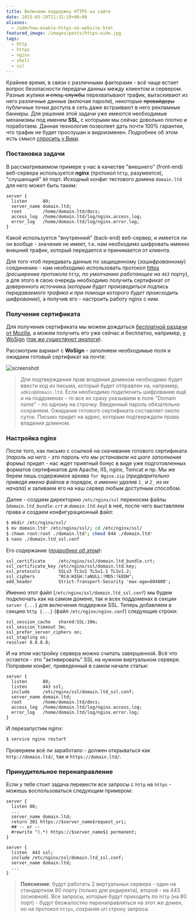 ```yaml
---
title: Включаем поддержку HTTPS на сайте
date: 2015-03-10T11:31:19+00:00
aliases:
  - /adm/how-enable-https-on-website.html
featured_image: /images/posts/https-wide.jpg
tags:
  - http
  - https
  - nginx
  - shell
  - ssl
---
```


Крайнее время, в связи с различными факторами - всё чаще встает вопрос безопасности передачи данных между клиентом и сервером. Разные жулики ~~и спец. службы~~ перехватывают трафик, вытаскивают из него различные данные (включая пароли), некоторые ~~провайдеры~~ публичные точки доступа в сеть даже встраивают в него рекламные баннеры. Для решения этой задачи уже имеются необходимые механизмы под именем **SSL**, с которыми мы сейчас довольно плотно и поработаем. Данная технология позволяет дать почти 100% гарантии, что трафик не будет прослушан и видоизменен. Подробнее об этом есть смысл [спросить у Вики](https://ru.wikipedia.org/wiki/SSL).

<!--more-->

### Постановка задачи

В рассматриваемом примере у нас в качестве "внешнего" (front-end) веб-сервера используется **nginx** (протокол `http`, разумеется), "слушающий" `80` порт. Исходный конфиг тестового домена `domain.ltd` для него может быть таким:

```nginx
server {
  listen      80;
  server_name domain.ltd;
  root        /home/domain.ltd/docs;
  access_log  /home/domain.ltd/log/nginx.access.log;
  error_log   /home/domain.ltd/log/nginx.error.log;
}
```

Какой используется "внутренний" (back-end) веб-сервер, и имеется ли он вообще - значения не имеет, т.к. нам необходимо шифровать именно внешний трафик, который передается и принимается от клиента.

Для того чтоб передавать данные по защищенному (_зашифрованному_) соединению - нам необходимо использовать протокол [https](https://ru.wikipedia.org/wiki/HTTPS) _(расширение протокола `http`, по умолчанию работающее на `443` порту_), а для этого в свою очередь необходимо получить сертификат от доверенного источника (_которым будет производиться подпись передаваемого трафика и при помощи которого будет происходить шифрование_), а получив его - настроить работу nginx с ним.

### Получение сертификата

Для получения сертификата мы можем дождаться [бесплатной раздачи от Mozilla](https://letsencrypt.org/), а можем получить его уже сейчас и бесплатно, например, [у WoSign](https://buy.wosign.com/free/) (_[так же существуют аналоги](https://habr.com/search/?q=%D0%91%D0%B5%D1%81%D0%BF%D0%BB%D0%B0%D1%82%D0%BD%D1%8B%D0%B9+SSL)_).

Рассмотрим вариант с **WoSign** - заполняем необходимые поля и ожидаем готовый сертификат на почте:

![screenshot](https://hsto.org/files/8ec/542/fd9/8ec542fd9903422cad8cfc13d2b22975.png)

> Для подтверждения прав владения доменом необходимо будет ввести код из письма, который будет отправлен на, например, `admin@domain.ltd`. Если необходимо подключить шифрование ещё и на поддоменах - то все их сразу указываем в поле "Domain name" - по одному на строчку. Введенный пароль обязательно сохраняем. Ожидание готового сертификата составляет около суток. Письмо придет на адрес, которым подтверждали права владения доменом.

### Настройка nginx

После того, как письмо с ссылкой на скачивание готового сертификата (_пароль на него - это пароль что мы установили на шаге заполнения формы_) придет - нас ждет приятный бонус в виде уже подготовленных форматов сертификатов для Apache, IIS, nginx, Tomcat и пр. Мы же берем лишь содержимое архива `for Nginx.zip` (_предварительно приведя имена файлов в порядок, а именно удалив `1_` и `2_` из их начала_) и заливаем его на наш сервер любым доступным способом.

Далее - создаем директорию `/etc/nginx/ssl` переносим файлы (_`domain.ltd_bundle.crt` и `domain.ltd.key`_) в неё, после чего выставляем права и создаем конфигурационный файл:

```bash
$ mkdir /etc/nginx/ssl/
$ mv domain.ltd* /etc/nginx/ssl/; cd /etc/nginx/ssl/
$ chown root:root ./domain.ltd*; chmod 644 ./domain.ltd*
$ nano ./domain.ltd_ssl.conf
```

Его содержание (_[подробнее об этом](https://habr.com/post/195808/)_):

```nginx
ssl_certificate     /etc/nginx/ssl/domain.ltd_bundle.crt;
ssl_certificate_key /etc/nginx/ssl/domain.ltd.key;
ssl_protocols       SSLv3 TLSv1 TLSv1.1 TLSv1.2;
ssl_ciphers         "RC4:HIGH:!aNULL:!MD5:!kEDH";
add_header          Strict-Transport-Security 'max-age=604800';
```

Именно этот файл (`/etc/nginx/ssl/domain.ltd_ssl.conf`) мы будем подключать как на самом домене, так и всех поддоменах в секции `server {...}` для включения поддержки SSL. Теперь добавляем в секцию `http {...}` (файл `/etc/nginx/nginx.conf`) следующие строки:

```nginx
ssl_session_cache   shared:SSL:10m;
ssl_session_timeout 5m;
ssl_prefer_server_ciphers on;
ssl_stapling on;
resolver 8.8.8.8;
```

И на этом настройку сервера можно считать завершенной. Всё что остается - это "активировать" SSL на нужном виртуальном сервере. Поправим конфиг, приведенный в самом начале статьи:

```nginx
server {
  listen      80;
  listen      443 ssl;
  include     /etc/nginx/ssl/domain.ltd_ssl.conf;
  server_name domain.ltd;
  root        /home/domain.ltd/docs;
  access_log  /home/domain.ltd/log/nginx.access.log;
  error_log   /home/domain.ltd/log/nginx.error.log;
}
```

И перезапустим nginx:

```bash
$ service nginx restart
```

Проверяем всё ли заработало - должен открываться как `http://domain.ltd/`, так и `https://domain.ltd/`.

### Принудительное перенаправление

Если у тебя стоит задача перевести все запросы с `http` на `https` - можешь воспользоваться следующим примером:

```nginx
server {
  listen 80;
  ...
  server_name domain.ltd;
  return 301 https://$server_name$request_uri;
  ## -- or --
  #rewrite ^(.*) https://$server_name$1 permanent;
}

server {
  listen  443 ssl;
  include /etc/nginx/ssl/domain.ltd_ssl.conf;
  server_name domain.ltd;
  ...
}
```

> **Пояснение**: будут работать 2 виртуальных сервера - один на стандартном 80 порту (только для редиректа), второй - на 443 (основной). Все запросы, которые будут приходить по `http` (на 80 порт) - будут безжалостно перенаправляться на этот же домен, но на протокол `https`, сохраняя url строку запроса.
